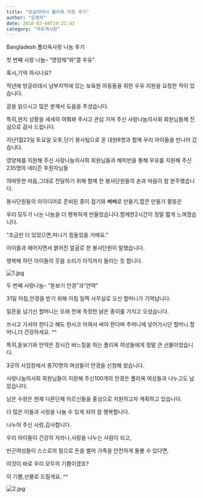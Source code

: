 ```yaml
---
title: "방글라데시 폴리옥 지원 후기"
author: "운영자"
date: 2010-02-04T19:21:43
category: "자유게시판"
---
```


Bangladesh 폴리옥사랑 나눔 후기

첫 번째 사랑 나눔– “영양제”와“콩 우유”

혹시,기억 하시나요?

작년에 방글라데시 남부지역에 있는 보육원 아동들을 위한 우유 지원을 요청한 적이 있습니다.

글을 읽으시고 많은 분께서 도움을 주셨습니다.

특히,현지 상황을 세세히 여쭤봐 주시고 관심 가져 주신 사랑나눔의사회 회원님들께 진심으로 감사 드립니다.

지난1월23일 토요일 오후,단기 봉사팀으로 온 대원8명과 함께 우리 아이들을 만나러 갔습니다.

영양제를 지원해 주신 사랑나눔의사회 회원님들과 해피빈을 통해 우유를 지원해 주신235명의 네티즌 후원자님들

의따뜻한 마음,그대로 전달하기 위해 함께 한 봉사단원들의 손과 마음이 참 분주했습니다.

봉사단원들의 아이디어로 준비된 종이 접기와 빼빼로 만들기,팝콘 만들기 활동은

우리 모두가 나눈 나눔을 더 행복하게 만들었습니다.함께한2시간이 정말 짧게 느껴졌습니다.

“조금만 더 있었으면,떠나기 힘들었을 거에요.”

아이들과 헤어지면서 붉어진 얼굴로 한 봉사단원이 말했습니다.

행복해 하던 아이들의 웃음 소리가 아직까지 들리는 듯 합니다.

![1.jpg](/files/attach/images/2928/970/002/5c0289b23a21b439a12704d22f549e18)

두 번째 사랑나눔– “돋보기 안경”과“안약”

31일 아침,안경을 받기 위해 아침 일찍 사무실로 오신 할머니가 기억납니다.

일흔을 넘기신 할머니는 오래 전에 측정한 낡은 종이를 가지고 오셨습니다.

쓰시고 가셔야 한다고 해도 한사코 아껴서 써야 한다며 주머니에 넣어가시던 할머니.할머니,더 건강하세요. ^^

특히,돋보기와 안약은 장시간 바느질을 하는 폴리옥 여성들에게 정말 큰 선물이었습니다.

3곳의 사업장에서 총70명의 여성들이 안경을 신청해 왔습니다.

사랑나눔의사회 회원님들이 지원해 주신100개의 안경은 폴리옥 여성들과 나누고도 남았습니다.

남은 수량은 현재 다른단체 어르신들을 중심으로 지원하고자 계획하고 있습니다.

더 많은 이들과 사랑을 나눌 수 있게 되어 참 행복합니다.

나누어 주신 사랑,감사합니다.

우리 아이들이 건강히 자라나,사랑을 나누는 사람이 되고,

빈곤여성들이 스스로의 힘으로 돈을 벌어 가족을 안전하게 돌볼 수 있다면,

이것이 바로 우리 모두의 기쁨이겠죠?

이 기쁨,선물로 드릴게요. ^^

![2.jpg](/files/attach/images/2928/970/002/78f1783d3fdd31e33f194167ee53b2cf)
